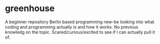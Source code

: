 # greenhouse
A beginner repository
Berlin based programming new-be looking into what coding and programming actually is and how it works. No previous knowledg on the topic. Scared/curious/excited to see if I can actually pull it of.
